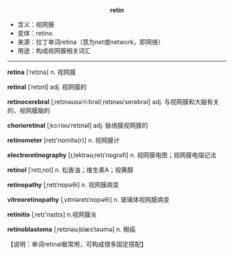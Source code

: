 
**<center>retin</center>**

- <span class="definition">含义：视网膜</span>
- <span class="definition">变体：retino</span>
- <span class="definition">来源：拉丁单词retina（意为net或network，即网络）</span>
- <span class="definition">用途：构成视网膜相关词汇</span>


---


<span class="vocabulary">**retina**</span> [ˈretɪnə] n. 视网膜

<span class="vocabulary">**retinal**</span> [ˈretɪnl] adj. 视网膜的

<span class="vocabulary">**retinocerebral**</span> [ˌretɪnəʊsəˈri:brəl/ˌretɪnəʊˈserəbrəl] adj. 与视网膜和大脑有关的，视网膜脑的

<span class="vocabulary">**chorioretinal**</span> [ˌkɔːriəʊˈretɪnəl] adj. 脉络膜视网膜的

<span class="vocabulary">**retinometer**</span> [retɪ'nɒmitә(r)] n. 视网膜计

<span class="vocabulary">**electroretinography**</span> [ɪˌlektrəʊˌretɪˈnɒgrəfi] n. 视网膜电图；视网膜电描记法

<span class="vocabulary">**retinol**</span> [ˈretɪˌnɒl] n. 松香油；维生素A；视黄醇

<span class="vocabulary">**retinopathy**</span> [ˌretɪˈnɒpəθi] n. 视网膜病变

<span class="vocabulary">**vitreoretinopathy**</span> [ˌvɪtriəretɪˈnɒpəθi] n. 玻璃体视网膜病变

<span class="vocabulary">**retinitis**</span> [ˌretɪ'naɪtɪs] n.视网膜炎

<span class="vocabulary">**retinoblastoma**</span> [ˌretɪnəʊˌblæsˈtəʊmə] n. 眼癌

【说明：单词retinal极常用，可构成很多固定搭配】

